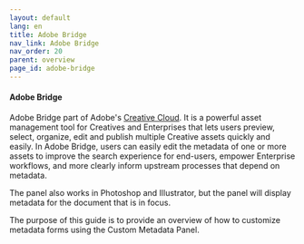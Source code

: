 ```yaml
---
layout: default
lang: en
title: Adobe Bridge
nav_link: Adobe Bridge
nav_order: 20
parent: overview
page_id: adobe-bridge
---
```


#### **Adobe Bridge**
Adobe Bridge part of Adobe's [Creative Cloud](https://creativecloud.adobe.com). It is a powerful asset management tool for Creatives and Enterprises that lets users preview, select, organize, edit and publish multiple Creative assets quickly and easily. In Adobe Bridge, users can easily edit the metadata of one or more assets to improve the search experience for end-users, empower Enterprise workflows, and more clearly inform upstream processes that depend on metadata.

The panel also works in Photoshop and Illustrator, but the panel will display metadata for the document that is in focus.

The purpose of this guide is to provide an overview of how to customize metadata forms using the Custom Metadata Panel.
